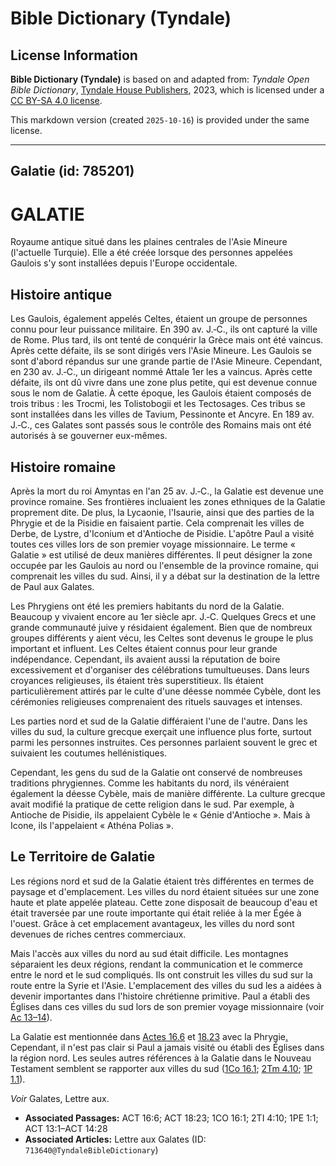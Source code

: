 # Bible Dictionary (Tyndale)

## License Information

**Bible Dictionary (Tyndale)** is based on and adapted from: _Tyndale Open Bible Dictionary_, [Tyndale House Publishers](https://tyndaleopenresources.com/), 2023, which is licensed under a [CC BY-SA 4.0 license](https://creativecommons.org/licenses/by-sa/4.0/legalcode.en).

This markdown version (created `2025-10-16`) is provided under the same license.



--------------------------------

## Galatie (id: 785201)

GALATIE
=======

Royaume antique situé dans les plaines centrales de l'Asie Mineure (l'actuelle Turquie). Elle a été créée lorsque des personnes appelées Gaulois s'y sont installées depuis l'Europe occidentale.

Histoire antique
----------------

Les Gaulois, également appelés Celtes, étaient un groupe de personnes connu pour leur puissance militaire. En 390 av. J.‑C., ils ont capturé la ville de Rome. Plus tard, ils ont tenté de conquérir la Grèce mais ont été vaincus. Après cette défaite, ils se sont dirigés vers l'Asie Mineure. Les Gaulois se sont d'abord répandus sur une grande partie de l'Asie Mineure. Cependant, en 230 av. J.‑C., un dirigeant nommé Attale 1er les a vaincus. Après cette défaite, ils ont dû vivre dans une zone plus petite, qui est devenue connue sous le nom de Galatie. À cette époque, les Gaulois étaient composés de trois tribus : les Trocmi, les Tolistobogii et les Tectosages. Ces tribus se sont installées dans les villes de Tavium, Pessinonte et Ancyre. En 189 av. J.‑C., ces Galates sont passés sous le contrôle des Romains mais ont été autorisés à se gouverner eux\-mêmes.

Histoire romaine
----------------

Après la mort du roi Amyntas en l'an 25 av. J.‑C., la Galatie est devenue une province romaine. Ses frontières incluaient les zones ethniques de la Galatie proprement dite. De plus, la Lycaonie, l'Isaurie, ainsi que des parties de la Phrygie et de la Pisidie en faisaient partie. Cela comprenait les villes de Derbe, de Lystre, d'Iconium et d'Antioche de Pisidie. L'apôtre Paul a visité toutes ces villes lors de son premier voyage missionnaire. Le terme « Galatie » est utilisé de deux manières différentes. Il peut désigner la zone occupée par les Gaulois au nord ou l'ensemble de la province romaine, qui comprenait les villes du sud. Ainsi, il y a débat sur la destination de la lettre de Paul aux Galates.

Les Phrygiens ont été les premiers habitants du nord de la Galatie. Beaucoup y vivaient encore au 1er siècle apr. J.‑C. Quelques Grecs et une grande communauté juive y résidaient également. Bien que de nombreux groupes différents y aient vécu, les Celtes sont devenus le groupe le plus important et influent. Les Celtes étaient connus pour leur grande indépendance. Cependant, ils avaient aussi la réputation de boire excessivement et d'organiser des célébrations tumultueuses. Dans leurs croyances religieuses, ils étaient très superstitieux. Ils étaient particulièrement attirés par le culte d'une déesse nommée Cybèle, dont les cérémonies religieuses comprenaient des rituels sauvages et intenses.

Les parties nord et sud de la Galatie différaient l'une de l'autre. Dans les villes du sud, la culture grecque exerçait une influence plus forte, surtout parmi les personnes instruites. Ces personnes parlaient souvent le grec et suivaient les coutumes hellénistiques.

Cependant, les gens du sud de la Galatie ont conservé de nombreuses traditions phrygiennes. Comme les habitants du nord, ils vénéraient également la déesse Cybèle, mais de manière différente. La culture grecque avait modifié la pratique de cette religion dans le sud. Par exemple, à Antioche de Pisidie, ils appelaient Cybèle le « Génie d'Antioche ». Mais à Icone, ils l'appelaient « Athéna Polias ».

Le Territoire de Galatie
------------------------

Les régions nord et sud de la Galatie étaient très différentes en termes de paysage et d'emplacement. Les villes du nord étaient situées sur une zone haute et plate appelée plateau. Cette zone disposait de beaucoup d'eau et était traversée par une route importante qui était reliée à la mer Égée à l'ouest. Grâce à cet emplacement avantageux, les villes du nord sont devenues de riches centres commerciaux.

Mais l'accès aux villes du nord au sud était difficile. Les montagnes séparaient les deux régions, rendant la communication et le commerce entre le nord et le sud compliqués. Ils ont construit les villes du sud sur la route entre la Syrie et l'Asie. L'emplacement des villes du sud les a aidées à devenir importantes dans l'histoire chrétienne primitive. Paul a établi des Églises dans ces villes du sud lors de son premier voyage missionnaire (voir [Ac 13–14](https://ref.ly/Acts13:1-Acts14:28)).

La Galatie est mentionnée dans [Actes 16\.6](https://ref.ly/Acts16:6) et [18\.23](https://ref.ly/Acts18:23) avec la Phrygie[.](https://ref.ly/Acts18:23) Cependant, il n'est pas clair si Paul a jamais visité ou établi des Églises dans la région nord. Les seules autres références à la Galatie dans le Nouveau Testament semblent se rapporter aux villes du sud ([1Co 16\.1](https://ref.ly/1Cor16:1); [2Tm 4\.10](https://ref.ly/2Tim4:10); [1P 1\.1](https://ref.ly/1Pet1:1)).

*Voir* Galates, Lettre aux.

* **Associated Passages:** ACT 16:6; ACT 18:23; 1CO 16:1; 2TI 4:10; 1PE 1:1; ACT 13:1–ACT 14:28
* **Associated Articles:** Lettre aux Galates (ID: `713640@TyndaleBibleDictionary`)

